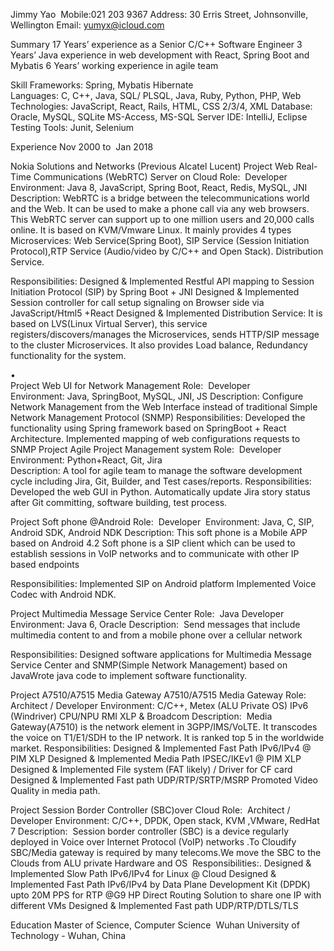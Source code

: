 Jimmy Yao
 Mobile:021 203 9367
Address: 30 Erris Street, Johnsonville, Wellington
Email: yumyx@icloud.com  

Summary
17 Years’ experience as a Senior C/C++ Software Engineer
3 Years’ Java experience in web development with React, Spring Boot and Mybatis 
6 Years’ working experience in agile team

 Skill             Frameworks: Spring, Mybatis Hibernate   
             Languages: C, C++, Java, SQL/ PLSQL, Java, Ruby, Python, PHP,
             Web Technologies: JavaScript, React, Rails, HTML, CSS 2/3/4, XML
             Database: Oracle, MySQL, SQLite MS-Access, MS-SQL Server 
             IDE: IntelliJ, Eclipse
             Testing Tools: Junit, Selenium

Experience
Nov 2000 to  Jan 2018

Nokia Solutions and Networks (Previous Alcatel Lucent)
Project 
Web Real-Time Communications (WebRTC) Server on Cloud 
Role:  Developer  Environment: Java 8, JavaScript, Spring Boot, React, Redis, MySQL, JNI
Description:
WebRTC is a bridge between the telecommunications world and the Web. It can be used to make a phone call via any web browsers.
This WebRTC server can support up to one million users and 20,000 calls online. It is based on KVM/Vmware Linux. It mainly provides 4 types Microservices: Web Service(Spring Boot), SIP Service (Session Initiation Protocol),RTP Service (Audio/video by C/C++ and Open Stack). Distribution Service.

Responsibilities:
Designed & Implemented Restful API mapping to Session Initiation Protocol (SIP) by Spring Boot + JNI
Designed & Implemented Session controller for call setup signaling on Browser side via JavaScript/Html5 +React 
Designed & Implemented Distribution Service: It is based on LVS(Linux Virtual Server), this service registers/discovers/manages the Microservices, sends HTTP/SIP message to the cluster Microservices. It also provides Load balance, Redundancy functionality for the system.


 
•	
Project 
Web UI for Network Management
Role:  Developer  Environment: Java, SpringBoot, MySQL, JNI, JS
Description: Configure Network Management from the Web Interface instead of traditional Simple Network Management Protocol (SNMP)
Responsibilities:
Developed the functionality using Spring framework based on SpringBoot + React Architecture.
Implemented mapping of web configurations requests to SNMP
Project 
Agile Project Management system
Role:  Developer   Environment: Python+React, Git, Jira  
Description: A tool for agile team to manage the software development cycle including Jira, Git, Builder, and Test cases/reports. Responsibilities:
Developed the web GUI in Python.
Automatically update Jira story status after Git committing, software building, test process.

Project 
Soft phone @Android 
Role:  Developer  Environment: Java, C, SIP, Android SDK, Android NDK 
Description: This soft phone is a Mobile APP based on Android 4.2 
Soft phone is a SIP client which can be used to establish sessions in VoIP networks and to communicate with other IP based endpoints

Responsibilities:
Implemented SIP on Android platform
Implemented Voice Codec with Android NDK.

Project 
Multimedia Message Service Center 
Role:  Java Developer   Environment: Java 6, Oracle
Description:  Send messages that include multimedia content to and from a mobile phone over a cellular network

Responsibilities:
Designed software applications for Multimedia Message Service Center and SNMP(Simple Network Management) based on JavaWrote java code to implement software functionality.



Project 
A7510/A7515 Media Gateway A7510/A7515 Media Gateway Role:  Architect / Developer Environment: C/C++, Metex (ALU Private OS) IPv6 (Windriver) CPU/NPU RMI XLP & Broadcom
Description:  Media Gateway(A7510) is the network element in    3GPP/IMS/VoLTE. It transcodes the voice on T1/E1/SDH to the IP network. It is ranked top 5 in the worldwide market.
Responsibilities:
Designed & Implemented Fast Path IPv6/IPv4 @ PIM XLP
Designed & Implemented Media Path IPSEC/IKEv1 @ PIM XLP
Designed & Implemented File system (FAT likely) / Driver for CF card
Designed & Implemented Fast path UDP/RTP/SRTP/MSRP 
Promoted Video Quality in media path. 


Project 
Session Border Controller (SBC)over Cloud 
Role:  Architect / Developer Environment: C/C++, DPDK, Open stack, KVM ,VMware, RedHat 7
Description:  Session border controller (SBC) is a device regularly deployed in Voice over Internet Protocol (VoIP) networks .To Cloudify SBC/Media gateway is required by many telecoms.We move the SBC to the Clouds from ALU private Hardware and OS  Responsibilities:.
Designed & Implemented Slow Path IPv6/IPv4 for Linux @ Cloud
Designed & Implemented Fast Path IPv6/IPv4 by Data Plane Development Kit (DPDK) upto 20M PPS for RTP @G9 HP 
Direct Routing Solution to share one IP with different VMs 
Designed & Implemented Fast path UDP/RTP/DTLS/TLS

 

Education
Master of Science, Computer Science  Wuhan University of Technology - Wuhan, China



